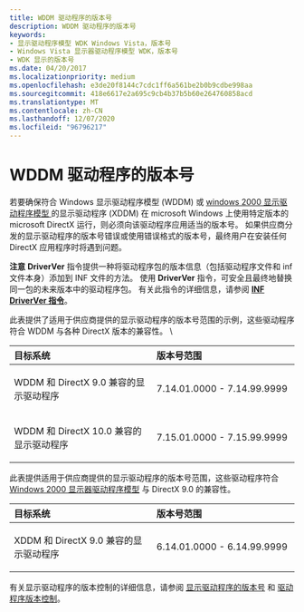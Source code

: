 ```yaml
---
title: WDDM 驱动程序的版本号
description: WDDM 驱动程序的版本号
keywords:
- 显示驱动程序模型 WDK Windows Vista，版本号
- Windows Vista 显示器驱动程序模型 WDK，版本号
- WDK 显示的版本号
ms.date: 04/20/2017
ms.localizationpriority: medium
ms.openlocfilehash: e3de20f8144c7cdc1ff6a561be2b0b9cdbe998aa
ms.sourcegitcommit: 418e6617e2a695c9cb4b37b5b60e264760858acd
ms.translationtype: MT
ms.contentlocale: zh-CN
ms.lasthandoff: 12/07/2020
ms.locfileid: "96796217"
---
```

# <a name="version-numbers-for-wddm-drivers"></a>WDDM 驱动程序的版本号


若要确保符合 Windows 显示驱动程序模型 (WDDM) 或 [windows 2000 显示驱动程序模型 ](windows-2000-display-driver-model-design-guide.md) 的显示驱动程序 (XDDM) 在 microsoft Windows 上使用特定版本的 microsoft DirectX 运行，则必须向该驱动程序应用适当的版本号。 如果供应商分发的显示驱动程序的版本号错误或使用错误格式的版本号，最终用户在安装任何 DirectX 应用程序时将遇到问题。

**注意**  **DriverVer** 指令提供一种将驱动程序包的版本信息（包括驱动程序文件和 inf 文件本身）添加到 INF 文件的方法。 使用 **DriverVer** 指令，可安全且最终地替换同一包的未来版本中的驱动程序包。 有关此指令的详细信息，请参阅 [**INF DriverVer 指令**](../install/inf-driverver-directive.md)。

 

此表提供了适用于供应商提供的显示驱动程序的版本号范围的示例，这些驱动程序符合 WDDM 与各种 DirectX 版本的兼容性。 \\

<table>
<colgroup>
<col width="50%" />
<col width="50%" />
</colgroup>
<thead>
<tr class="header">
<th align="left">目标系统</th>
<th align="left">版本号范围</th>
</tr>
</thead>
<tbody>
<tr class="odd">
<td align="left"><p>WDDM 和 DirectX 9.0 兼容的显示驱动程序</p></td>
<td align="left"><p>7.14.01.0000 - 7.14.99.9999</p></td>
</tr>
<tr class="even">
<td align="left"><p>WDDM 和 DirectX 10.0 兼容的显示驱动程序</p></td>
<td align="left"><p>7.15.01.0000 - 7.15.99.9999</p></td>
</tr>
</tbody>
</table>

 

此表提供适用于供应商提供的显示驱动程序的版本号范围，这些驱动程序符合 [Windows 2000 显示器驱动程序模型](windows-2000-display-driver-model-design-guide.md) 与 DirectX 9.0 的兼容性。

<table>
<colgroup>
<col width="50%" />
<col width="50%" />
</colgroup>
<thead>
<tr class="header">
<th align="left">目标系统</th>
<th align="left">版本号范围</th>
</tr>
</thead>
<tbody>
<tr class="odd">
<td align="left"><p>XDDM 和 DirectX 9.0 兼容的显示驱动程序</p></td>
<td align="left"><p>6.14.01.0000 - 6.14.99.9999</p></td>
</tr>
</tbody>
</table>

 

有关显示驱动程序的版本控制的详细信息，请参阅 [显示驱动程序的版本号](version-numbers-for-display-drivers.md) 和 [驱动程序版本控制](wddm-2-1-features.md#driver-versioning)。

 

